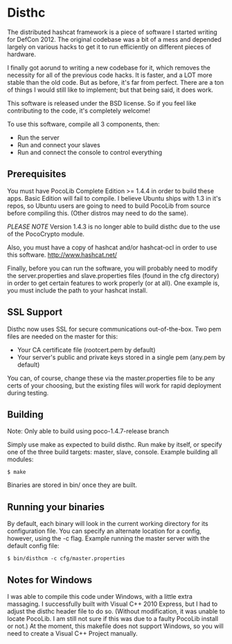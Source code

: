 # Disthc

The distributed hashcat framework is a piece of software I started writing for DefCon 2012. The original codebase was a bit of a mess and depended largely on various hacks to get it to run efficiently on different pieces of hardware.

I finally got aorund to writing a new codebase for it, which removes the necessity for all of the previous code hacks. It is faster, and a LOT more stable than the old code. But as before, it's far from perfect. There are a ton of things I would still like to implement; but that being said, it does work.

This software is released under the BSD license. So if you feel like contributing to the code, it's completely welcome!

To use this software, compile all 3 components, then:
* Run the server
* Run and connect your slaves
* Run and connect the console to control everything

## Prerequisites

You must have PocoLib Complete Edition >= 1.4.4 in order to build these apps. Basic Edition will fail to compile. I believe Ubuntu ships with 1.3 in it's repos, so Ubuntu users are going to
need to build PocoLib from source before compiling this. (Other distros may need to do the same).

*PLEASE NOTE* Version 1.4.3 is no longer able to build disthc due to the use of the PocoCrypto module.

Also, you must have a copy of hashcat and/or hashcat-ocl in order to use this software.  http://www.hashcat.net/

Finally, before you can run the software, you will probably need to modify the server.properties and slave.properties files (found in the cfg directory) in order to get certain features to work properly (or at all). One example is, you must include the path to your hashcat install.

## SSL Support

Disthc now uses SSL for secure communications out-of-the-box. Two pem files are needed on the master for this:
* Your CA certificate file (rootcert.pem by default)
* Your server's public and private keys stored in a single pem (any.pem by default)

You can, of course, change these via the master.properties file to be any certs of your choosing, but the existing files will work for rapid deployment during testing.

## Building

Note: Only able to build using poco-1.4.7-release branch


Simply use make as expected to build disthc. Run make by itself, or specify one of the three build targets: master, slave, console.
Example building all modules:

```
$ make
```

Binaries are stored in bin/ once they are built.

## Running your binaries

By default, each binary will look in the current working directory for its configuration file. You can specify an alternate location for a config, however, using the -c flag.
Example running the master server with the default config file:

```
$ bin/disthcm -c cfg/master.properties
```

## Notes for Windows

I was able to compile this code under Windows, with a little extra massaging. I successfully built with Visual C++ 2010 Express, but I had to adjust the disthc header file to do so. (Without modification, it was unable to locate PocoLib. I am still not sure if this was due to a faulty PocoLib install or not.) At the moment, this makefile does not support Windows, so you will need to create a Visual C++ Project manually.
